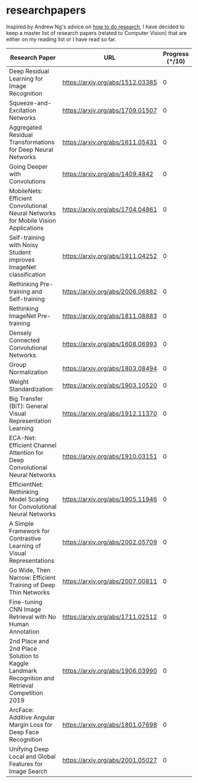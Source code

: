 # researchpapers
Inspired by Andrew Ng's advice on [how to do research](https://youtu.be/733m6qBH-jI?t=201), I have decided to keep a master list of research papers (related to Computer Vision) that are either on my reading list or I have read so far.

| Research Paper                                                                       | URL                              | Progress (*/10) |
|--------------------------------------------------------------------------------------|----------------------------------|-----------------|
| Deep   Residual Learning for Image Recognition                                       | https://arxiv.org/abs/1512.03385 |               0 |
| Squeeze-and-Excitation   Networks                                                    | https://arxiv.org/abs/1709.01507 |               0 |
| Aggregated   Residual Transformations for Deep Neural Networks                       | https://arxiv.org/abs/1611.05431 |               0 |
| Going   Deeper with Convolutions                                                     | https://arxiv.org/abs/1409.4842  |               0 |
| MobileNets:   Efficient Convolutional Neural Networks for Mobile Vision Applications | https://arxiv.org/abs/1704.04861 |               0 |
| Self-training   with Noisy Student improves ImageNet classification                  | https://arxiv.org/abs/1911.04252 |               0 |
| Rethinking Pre-training and Self-training                                            | https://arxiv.org/abs/2006.06882 |               0 |
| Rethinking ImageNet Pre-training                                                     | https://arxiv.org/abs/1811.08883 |               0 |
| Densely Connected Convolutional Networks                                             | https://arxiv.org/abs/1608.06993 |               0 |
| Group Normalization                                                                  | https://arxiv.org/abs/1803.08494 |               0 |
| Weight Standardization                                                               | https://arxiv.org/abs/1903.10520 |               0 |
| Big Transfer (BiT): General Visual Representation Learning                           | https://arxiv.org/abs/1912.11370 |               0 |
| ECA-Net: Efficient Channel Attention for Deep Convolutional Neural Networks          | https://arxiv.org/abs/1910.03151 |               0 |
| EfficientNet: Rethinking Model Scaling for Convolutional Neural Networks             | https://arxiv.org/abs/1905.11946 |               0 |
| A Simple Framework for Contrastive Learning of Visual Representations                | https://arxiv.org/abs/2002.05709 |               0 |
| Go Wide, Then Narrow: Efficient Training of Deep Thin Networks                       | https://arxiv.org/abs/2007.00811 |               0 |
| Fine-tuning CNN Image Retrieval with No Human Annotation                             | https://arxiv.org/abs/1711.02512 |               0 |
| 2nd Place and 2nd Place Solution to Kaggle Landmark Recognition and Retrieval Competition 2019 | https://arxiv.org/abs/1906.03990 |     0 |
| ArcFace: Additive Angular Margin Loss for Deep Face Recognition                      | https://arxiv.org/abs/1801.07698 |               0 |
| Unifying Deep Local and Global Features for Image Search                             | https://arxiv.org/abs/2001.05027 |               0 |
